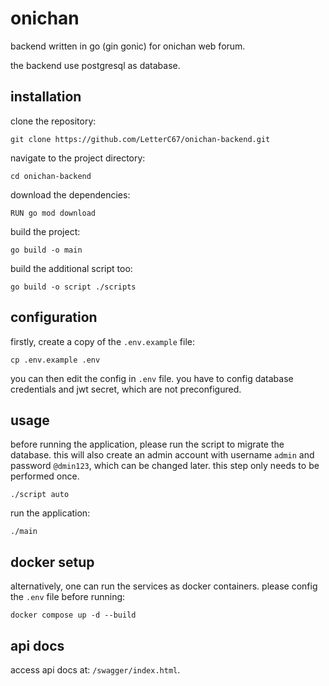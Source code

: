 # onichan

backend written in go (gin gonic) for onichan web forum.

the backend use postgresql as database.


## installation
clone the repository:

```
git clone https://github.com/LetterC67/onichan-backend.git
```

navigate to the project directory:
```
cd onichan-backend
```

download the dependencies:
```
RUN go mod download
```

build the project:

```
go build -o main
```

build the additional script too:
```
go build -o script ./scripts
```

## configuration
firstly, create a copy of the `.env.example` file:
```
cp .env.example .env
```

you can then edit the config in `.env` file. you have to config database credentials and jwt secret, which are not preconfigured.

## usage
before running the application, please run the script to migrate the database. this will also create an admin account with username `admin` and password `@dmin123`, which can be changed later. this step only needs to be performed once.

```
./script auto
```


run the application:
```
./main
```

## docker setup
alternatively, one can run the services as docker containers. please config the `.env` file before running:

```
docker compose up -d --build
```

## api docs
access api docs at: `/swagger/index.html`.

